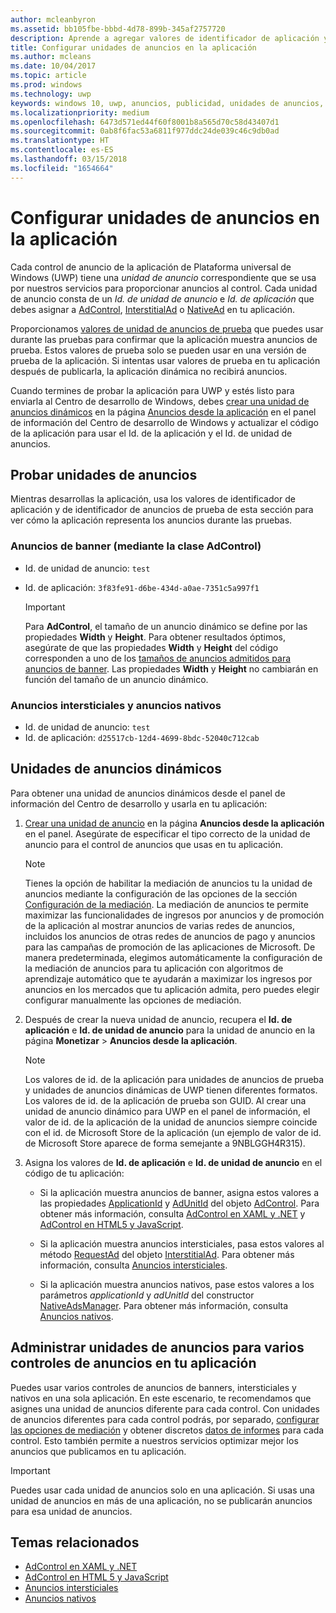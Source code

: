 ```yaml
---
author: mcleanbyron
ms.assetid: bb105fbe-bbbd-4d78-899b-345af2757720
description: Aprende a agregar valores de identificador de aplicación y de identificador de unidad de anuncios a la aplicación desde el panel del Centro de desarrollo de Windows antes de enviar la aplicación a la Store.
title: Configurar unidades de anuncios en la aplicación
ms.author: mcleans
ms.date: 10/04/2017
ms.topic: article
ms.prod: windows
ms.technology: uwp
keywords: windows 10, uwp, anuncios, publicidad, unidades de anuncios, pruebas
ms.localizationpriority: medium
ms.openlocfilehash: 6473d571ed44f60f8001b8a565d70c58d43407d1
ms.sourcegitcommit: 0ab8f6fac53a6811f977ddc24de039c46c9db0ad
ms.translationtype: HT
ms.contentlocale: es-ES
ms.lasthandoff: 03/15/2018
ms.locfileid: "1654664"
---
```

# <a name="set-up-ad-units-in-your-app"></a>Configurar unidades de anuncios en la aplicación

Cada control de anuncio de la aplicación de Plataforma universal de Windows (UWP) tiene una *unidad de anuncio* correspondiente que se usa por nuestros servicios para proporcionar anuncios al control. Cada unidad de anuncio consta de un *Id. de unidad de anuncio* e *Id. de aplicación* que debes asignar a [AdControl](https://msdn.microsoft.com/library/windows/apps/microsoft.advertising.winrt.ui.adcontrol.aspx), [InterstitialAd](https://msdn.microsoft.com/library/windows/apps/microsoft.advertising.winrt.ui.interstitialad.aspx) o [NativeAd](https://msdn.microsoft.com/library/windows/apps/microsoft.advertising.winrt.ui.nativead.aspx) en tu aplicación.

Proporcionamos [valores de unidad de anuncios de prueba](#test-ad-units) que puedes usar durante las pruebas para confirmar que la aplicación muestra anuncios de prueba. Estos valores de prueba solo se pueden usar en una versión de prueba de la aplicación. Si intentas usar valores de prueba en tu aplicación después de publicarla, la aplicación dinámica no recibirá anuncios.

Cuando termines de probar la aplicación para UWP y estés listo para enviarla al Centro de desarrollo de Windows, debes [crear una unidad de anuncios dinámicos](#live-ad-units) en la página [Anuncios desde la aplicación](../publish/in-app-ads.md) en el panel de información del Centro de desarrollo de Windows y actualizar el código de la aplicación para usar el Id. de la aplicación y el Id. de unidad de anuncios.

<span id="test-ad-units" />

## <a name="test-ad-units"></a>Probar unidades de anuncios

Mientras desarrollas la aplicación, usa los valores de identificador de aplicación y de identificador de anuncios de prueba de esta sección para ver cómo la aplicación representa los anuncios durante las pruebas.

### <a name="banner-ads-using-the-adcontrol-class"></a>Anuncios de banner (mediante la clase AdControl)

* Id. de unidad de anuncio: ```test```
* Id. de aplicación:  ```3f83fe91-d6be-434d-a0ae-7351c5a997f1```

    > [!IMPORTANT]
    > Para **AdControl**, el tamaño de un anuncio dinámico se define por las propiedades **Width** y **Height**. Para obtener resultados óptimos, asegúrate de que las propiedades **Width** y **Height** del código corresponden a uno de los [tamaños de anuncios admitidos para anuncios de banner](supported-ad-sizes-for-banner-ads.md). Las propiedades **Width** y **Height** no cambiarán en función del tamaño de un anuncio dinámico.

### <a name="interstitial-ads-and-native-ads"></a>Anuncios intersticiales y anuncios nativos

* Id. de unidad de anuncio: ```test```
* Id. de aplicación:  ```d25517cb-12d4-4699-8bdc-52040c712cab```

<span id="live-ad-units" />

## <a name="live-ad-units"></a>Unidades de anuncios dinámicos

Para obtener una unidad de anuncios dinámicos desde el panel de información del Centro de desarrollo y usarla en tu aplicación:

1.  [Crear una unidad de anuncio](../publish/in-app-ads.md#create-ad-unit) en la página **Anuncios desde la aplicación** en el panel. Asegúrate de especificar el tipo correcto de la unidad de anuncio para el control de anuncios que usas en tu aplicación.
    > [!NOTE]
    > Tienes la opción de habilitar la mediación de anuncios tu la unidad de anuncios mediante la configuración de las opciones de la sección [Configuración de la mediación](../publish/in-app-ads.md#mediation). La mediación de anuncios te permite maximizar las funcionalidades de ingresos por anuncios y de promoción de la aplicación al mostrar anuncios de varias redes de anuncios, incluidos los anuncios de otras redes de anuncios de pago y anuncios para las campañas de promoción de las aplicaciones de Microsoft. De manera predeterminada, elegimos automáticamente la configuración de la mediación de anuncios para tu aplicación con algoritmos de aprendizaje automático que te ayudarán a maximizar los ingresos por anuncios en los mercados que tu aplicación admita, pero puedes elegir configurar manualmente las opciones de mediación.

2.  Después de crear la nueva unidad de anuncio, recupera el **Id. de aplicación** e **Id. de unidad de anuncio** para la unidad de anuncio en la página **Monetizar** &gt; **Anuncios desde la aplicación**.
    > [!NOTE]
    > Los valores de id. de la aplicación para unidades de anuncios de prueba y unidades de anuncios dinámicas de UWP tienen diferentes formatos. Los valores de id. de la aplicación de prueba son GUID. Al crear una unidad de anuncio dinámico para UWP en el panel de información, el valor de id. de la aplicación de la unidad de anuncios siempre coincide con el id. de Microsoft Store de la aplicación (un ejemplo de valor de id. de Microsoft Store aparece de forma semejante a 9NBLGGH4R315).

3.  Asigna los valores de **Id. de aplicación** e **Id. de unidad de anuncio** en el código de tu aplicación:

    * Si la aplicación muestra anuncios de banner, asigna estos valores a las propiedades [ApplicationId](https://msdn.microsoft.com/library/mt313174.aspx) y [AdUnitId](https://msdn.microsoft.com/library/mt313171.aspx) del objeto [AdControl](https://msdn.microsoft.com/library/mt313154.aspx). Para obtener más información, consulta [AdControl en XAML y .NET](../monetize/adcontrol-in-xaml-and--net.md) y [AdControl en HTML5 y JavaScript](../monetize/adcontrol-in-html-5-and-javascript.md).

    * Si la aplicación muestra anuncios intersticiales, pasa estos valores al método [RequestAd](https://msdn.microsoft.com/library/mt313192.aspx) del objeto [InterstitialAd](https://msdn.microsoft.com/library/mt313189.aspx). Para obtener más información, consulta [Anuncios intersticiales](../monetize/interstitial-ads.md).

    * Si la aplicación muestra anuncios nativos, pase estos valores a los parámetros *applicationId* y *adUnitId* del constructor [NativeAdsManager](https://msdn.microsoft.com/library/windows/apps/microsoft.advertising.winrt.ui.nativeadsmanager.nativeadsmanager.aspx). Para obtener más información, consulta [Anuncios nativos](../monetize/native-ads.md).

<span id="manage" />

## <a name="manage-ad-units-for-multiple-ad-controls-in-your-app"></a>Administrar unidades de anuncios para varios controles de anuncios en tu aplicación

Puedes usar varios controles de anuncios de banners, intersticiales y nativos en una sola aplicación. En este escenario, te recomendamos que asignes una unidad de anuncios diferente para cada control. Con unidades de anuncios diferentes para cada control podrás, por separado, [configurar las opciones de mediación](../publish/in-app-ads.md#mediation) y obtener discretos [datos de informes](../publish/advertising-performance-report.md) para cada control. Esto también permite a nuestros servicios optimizar mejor los anuncios que publicamos en tu aplicación.

> [!IMPORTANT]
> Puedes usar cada unidad de anuncios solo en una aplicación. Si usas una unidad de anuncios en más de una aplicación, no se publicarán anuncios para esa unidad de anuncios.

## <a name="related-topics"></a>Temas relacionados

* [AdControl en XAML y .NET](adcontrol-in-xaml-and--net.md)
* [AdControl en HTML 5 y JavaScript](adcontrol-in-html-5-and-javascript.md)
* [Anuncios intersticiales](interstitial-ads.md)
* [Anuncios nativos](native-ads.md)


 

 
